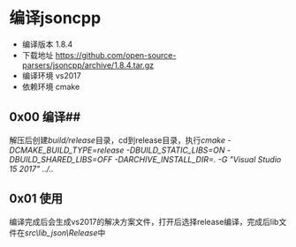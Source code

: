 
# 编译jsoncpp #
- 编译版本 1.8.4
- 下载地址 https://github.com/open-source-parsers/jsoncpp/archive/1.8.4.tar.gz 
- 编译环境 vs2017 
- 依赖环境 cmake

## 0x00 编译##
解压后创建*build/release*目录，cd到release目录，执行*cmake -DCMAKE_BUILD_TYPE=release -DBUILD_STATIC_LIBS=ON -DBUILD_SHARED_LIBS=OFF -DARCHIVE_INSTALL_DIR=. -G "Visual Studio 15 2017" ../..*

## 0x01 使用 ##
编译完成后会生成vs2017的解决方案文件，打开后选择release编译，完成后lib文件在*src\lib_json\Release*中
